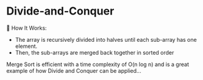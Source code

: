 # Divide-and-Conquer

🧠 How It Works:
- The array is recursively divided into halves until each sub-array has one element.
- Then, the sub-arrays are merged back together in sorted order

Merge Sort is efficient with a time complexity of O(n log n) and is a great example of how Divide and Conquer can be applied...
